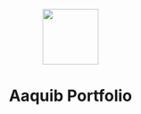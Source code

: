 <p  align="center"><img src="img/logo.png" width="100"></p>
<h1 align="center">Aaquib Portfolio</h1>


